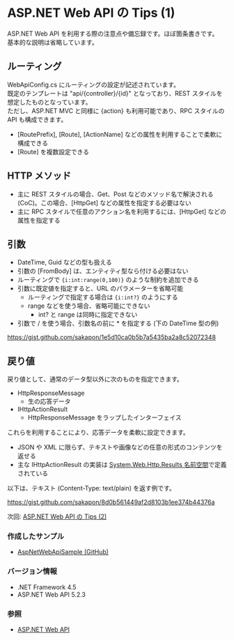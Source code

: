 # ASP.NET Web API の Tips (1)
ASP.NET Web API を利用する際の注意点や備忘録です。ほぼ箇条書きです。  
基本的な説明は省略しています。

## ルーティング
WebApiConfig.cs にルーティングの設定が記述されています。  
既定のテンプレートは "api/{controller}/{id}" となっており、REST スタイルを想定したものとなっています。  
ただし、ASP.NET MVC と同様に {action} も利用可能であり、RPC スタイルの API も構成できます。

- [RoutePrefix], [Route], [ActionName] などの属性を利用することで柔軟に構成できる
- [Route] を複数設定できる

## HTTP メソッド
- 主に REST スタイルの場合、Get、Post などのメソッド名で解決される (CoC)。この場合、[HttpGet] などの属性を指定する必要はない
- 主に RPC スタイルで任意のアクション名を利用するには、[HttpGet] などの属性を指定する

## 引数
- DateTime, Guid などの型も扱える
- 引数の [FromBody] は、エンティティ型なら付ける必要はない
- ルーティングで `{i:int:range(0,100)}` のような制約を追加できる
- 引数に既定値を指定すると、URL のパラメーターを省略可能
  - ルーティングで指定する場合は `{i:int?}` のようにする
  - range などを使う場合、省略可能にできない
    - int? と range は同時に指定できない
- 引数で / を使う場合、引数名の前に * を指定する (下の DateTime 型の例)

https://gist.github.com/sakapon/1e5d10ca0b5b7a5435ba2a8c52072348

## 戻り値
戻り値として、通常のデータ型以外に次のものを指定できます。
- HttpResponseMessage
  - 生の応答データ
- IHttpActionResult
  - HttpResponseMessage をラップしたインターフェイス

これらを利用することにより、応答データを柔軟に設定できます。
- JSON や XML に限らず、テキストや画像などの任意の形式のコンテンツを返せる
- 主な IHttpActionResult の実装は [System.Web.Http.Results 名前空間](https://msdn.microsoft.com/library/system.web.http.results.aspx)で定義されている

以下は、テキスト (Content-Type: text/plain) を返す例です。

https://gist.github.com/sakapon/8d0b561449af2d8103b1ee374b44376a

次回: [ASP.NET Web API の Tips (2)](ASPNET-WebAPI-Tips-2.md)

### 作成したサンプル
- [AspNetWebApiSample (GitHub)](https://github.com/sakapon/Samples-2018/tree/master/AspNetWebApiSample)

### バージョン情報
- .NET Framework 4.5
- ASP.NET Web API 5.2.3

### 参照
- [ASP.NET Web API](https://docs.microsoft.com/en-us/aspnet/web-api/)
